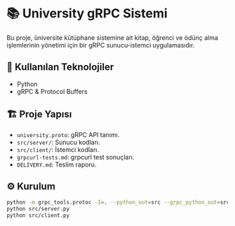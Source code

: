 # 📚 University gRPC Sistemi

Bu proje, üniversite kütüphane sistemine ait kitap, öğrenci ve ödünç alma işlemlerinin yönetimi için bir gRPC sunucu-istemci uygulamasıdır.

## 🔧 Kullanılan Teknolojiler
- Python
- gRPC & Protocol Buffers

## 🏗️ Proje Yapısı
- `university.proto`: gRPC API tanımı.
- `src/server/`: Sunucu kodları.
- `src/client/`: İstemci kodları.
- `grpcurl-tests.md`: grpcurl test sonuçları.
- `DELIVERY.md`: Teslim raporu.

## ⚙️ Kurulum
```bash
python -m grpc_tools.protoc -I=. --python_out=src --grpc_python_out=src university.proto
python src/server.py
python src/client.py
```

